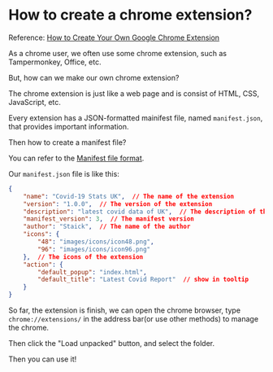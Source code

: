 # How to create a chrome extension?
Reference: [How to Create Your Own Google Chrome Extension](https://www.freecodecamp.org/news/building-chrome-extension/)

As a chrome user, we often use some chrome extension, such as Tampermonkey, Office, etc.

But, how can we make our own chrome extension?

The chrome extension is just like a web page and is consist of HTML, CSS, JavaScript, etc.

Every extension has a JSON-formatted mainifest file, named `manifest.json`, that provides important information.

Then how to create a manifest  file?

You can refer to the [Manifest file format](https://developer.chrome.com/docs/extensions/mv3/manifest/).

Our `manifest.json` file is like this:
```json
{
    "name": "Covid-19 Stats UK",  // The name of the extension
    "version": "1.0.0",  // The version of the extension
    "description": "latest covid data of UK",  // The description of the extension
    "manifest_version": 3,  // The manifest version
    "author": "Staick",  // The name of the author
    "icons": {
        "48": "images/icons/icon48.png",
        "96": "images/icons/icon96.png"
    },  // The icons of the extension
    "action": {
        "default_popup": "index.html",
        "default_title": "Latest Covid Report"  // show in tooltip
    }
}
```
So far, the extension is finish, we can open the chrome browser, type `chrome://extensions/` in the address bar(or use other methods) to manage the chrome.

Then click the "Load unpacked" button, and select the folder.

Then you can use it!